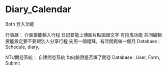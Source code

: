 # Diary_Calendar

Both
登入功能

行事曆：
介面要能輸入行程
日記要能上傳圖片貼圖跟文字
有拖曳功能
共同編輯要能設定要不要跟別人分享行程
先用一個禮拜，有時間再做一個月
Database : Schedule, diary, 

NTU問卷系統：
自建問卷系統
如何驗證是否填了問卷
Database : User, Form, Submit
